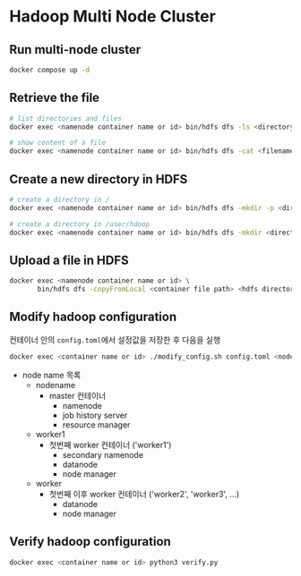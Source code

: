 # Hadoop Multi Node Cluster

## Run multi-node cluster
```bash
docker compose up -d
```

## Retrieve the file
```bash
# list directories and files
docker exec <namenode container name or id> bin/hdfs dfs -ls <directory>

# show content of a file
docker exec <namenode container name or id> bin/hdfs dfs -cat <filename>
```

## Create a new directory in HDFS
```bash
# create a directory in /
docker exec <namenode container name or id> bin/hdfs dfs -mkdir -p <diretory>

# create a directory in /user/hdoop
docker exec <namenode container name or id> bin/hdfs dfs -mkdir <directory>
```

## Upload a file in HDFS
```bash
docker exec <namenode container name or id> \
       bin/hdfs dfs -copyFromLocal <container file path> <hdfs directory path>
```

## Modify hadoop configuration
컨테이너 안의 `config.toml`에서 설정값을 저장한 후 다음을 실행
```bash
docker exec <container name or id> ./modify_config.sh config.toml <node name>
```
- node name 목록
  - nodename
    - master 컨테이너
      - namenode
      - job history server
      - resource manager
  - worker1
    - 첫번째 worker 컨테이너 ('worker1')
      - secondary namenode
      - datanode
      - node manager
  - worker
    - 첫번째 이후 worker 컨테이너 ('worker2', 'worker3', ...)
      - datanode
      - node manager

## Verify hadoop configuration
```bash
docker exec <container name or id> python3 verify.py
```